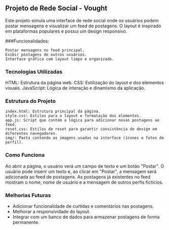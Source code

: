 ## Projeto de Rede Social - Vought

Este projeto simula uma interface de rede social onde os usuários podem postar mensagens e visualizar um feed de postagens. O layout é inspirado em plataformas populares e possui um design responsivo.

###Funcionalidades:

    Postar mensagens no feed principal.
    Exibir postagens de outros usuários.
    Interface gráfica com layout limpo e organizado.

### Tecnologias Utilizadas

HTML: Estrutura da página web.
CSS: Estilização do layout e dos elementos visuais.
JavaScript: Lógica de interação e dinamismo da aplicação.

### Estrutura do Projeto

    index.html: Estrutura principal da página.
    style.css: Estilos para o layout e formatação dos elementos.
    app.js: Script que contém a lógica para adicionar novas postagens ao feed.
    reset.css: Estilos de reset para garantir consistência de design em diferentes navegadores.
    img/: Pasta contendo as imagens usadas na interface (ícones e fotos de perfil).

### Como Funciona

Ao abrir a página, o usuário verá um campo de texto e um botão "Postar".
O usuário pode inserir um texto e, ao clicar em "Postar", a mensagem será adicionada ao feed de postagens.
As postagens já existentes no feed mostram o nome, nome de usuário e a mensagem de outros perfis fictícios.

### Melhorias Futuras

* Adicionar funcionalidade de curtidas e comentários nas postagens.
* Melhorar a responsividade do layout.
* Integrar com um banco de dados para armazenar postagens de forma permanente.
